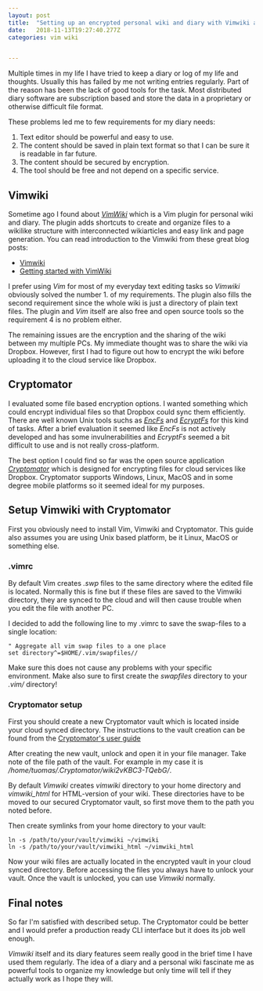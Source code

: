 ```yaml
---
layout: post
title:  "Setting up an encrypted personal wiki and diary with Vimwiki and Cryptomator"
date:   2018-11-13T19:27:40.277Z
categories: vim wiki


---
```

Multiple times in my life I have tried to keep a diary or log of my life and thoughts. 
Usually this has failed by me not writing entries regularly. Part of the reason has been the lack of 
good tools for the task. Most distributed diary software are subscription based and store the data in a proprietary 
or otherwise difficult file format. 

These problems led me to few requirements for my diary needs:

1. Text editor should be powerful and easy to use.
2. The content should be saved in plain text format so that I can be sure it is readable in far future.
3. The content should be secured by encryption.
4. The tool should be free and not depend on a specific service.

## Vimwiki 
Sometime ago I found about *[VimWiki](https://github.com/vimwiki/vimwiki)* which is a Vim plugin for personal wiki and diary. The plugin adds shortcuts to 
create and organize files to a wikilike structure with interconnected wikiarticles and easy link and page generation. 
You can read introduction to the Vimwiki from these great blog posts: 
* [Vimwiki](https://www.smoothterminal.com/articles/vimwiki)
* [Getting started with VimWiki](https://blog.mague.com/?p=602)

I prefer using *Vim* for most of my everyday text editing tasks so *Vimwiki* obviously solved the number 1. of my 
requirements. The plugin also fills the second requirement since the whole wiki is just a directory of plain text files. 
The plugin and *Vim* itself are also free and open source tools so the requirement 4 is no problem either.

The remaining issues are the encryption and the sharing of the wiki between my multiple PCs. My immediate thought 
was to share the wiki via Dropbox. However, first I had to figure out how to encrypt the wiki before uploading it to the cloud service like Dropbox. 

## Cryptomator
I evaluated some file based encryption options. I wanted something which could encrypt individual files so that 
Dropbox could sync them efficiently. 
There are well known Unix tools suchs as *[EncFs](https://wiki.archlinux.org/index.php/EncFS)* and *[EcryptFs](https://wiki.archlinux.org/index.php/ECryptfs)* for this kind of tasks.
After a brief evaluation it seemed like *EncFs* is not actively developed and has some invulnerabilities and 
*EcryptFs* seemed a bit difficult to use and is not really cross-platform.

The best option I could find so far was the open source application *[Cryptomator](https://cryptomator.org)*
which is designed for encrypting files for cloud services like Dropbox. 
Cryptomator supports Windows, Linux, MacOS and in some degree mobile platforms so it seemed ideal for my purposes.

## Setup Vimwiki with Cryptomator
First you obviously need to install Vim, Vimwiki and Cryptomator. This guide also
assumes you are using Unix based platform, be it Linux, MacOS or something else.

### .vimrc
By default Vim creates *.swp* files to the same directory where the edited file is located. Normally this is fine 
but if these files are saved to the Vimwiki directory, they are synced to the cloud and will then cause trouble when 
you edit the file with another PC.

I decided to add the following line to my .vimrc to save the swap-files to a single location:

```
" Aggregate all vim swap files to a one place
set directory^=$HOME/.vim/swapfiles//
```

Make sure this does not cause any problems with your specific environment.
Make also sure to first create the _swapfiles_ directory to your _.vim/_ directory!

### Cryptomator setup
First you should create a new Cryptomator vault which is located inside your
cloud synced directory. The instructions to the vault creation can be found from the
[Cryptomator's user guide](https://community.cryptomator.org/t/english-desktop-user-manual/30)

After creating the new vault, unlock and open it in your file manager. 
Take note of the file path of the vault. For example in my case it is _/home/tuomas/.Cryptomator/wiki2vKBC3-TQebG/_.

By default *Vimwiki* creates _vimwiki_ directory to your home directory and _vimwiki_html_ for HTML-version of your wiki.
These directories have to be moved to our secured Cryptomator vault, so first move them to the path you noted before. 

Then create symlinks from your home directory to your vault:

```
ln -s /path/to/your/vault/vimwiki ~/vimwiki
ln -s /path/to/your/vault/vimwiki_html ~/vimwiki_html
```

Now your wiki files are actually located in the encrypted vault in your cloud synced directory. Before accessing the 
files you always have to unlock your vault. Once the vault is unlocked, you can use *Vimwiki* normally.

## Final notes
So far I'm satisfied with described setup. The Cryptomator could be better and I would prefer a production ready 
CLI interface but it does its job well enough.

*Vimwiki* itself and its diary features seem really good in the brief time I have used them regularly. 
The idea of a diary and a personal wiki fascinate me as powerful tools to organize my knowledge but only time 
will tell if they actually work as I hope they will.

